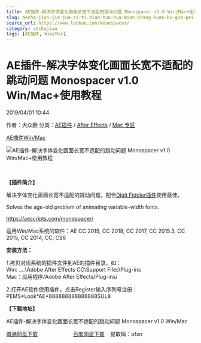 ```yaml
---
title: AE插件-解决字体变化画面长宽不适配的跳动问题 Monospacer v1.0 Win/Mac+使用教程
slug: aecha-jian-jie-jue-zi-ti-bian-hua-hua-mian-chang-kuan-bu-gua-pei-de-tiao-dong-wen-ti-monospacer-v1-0-win-mac-shi-yong-jiao-cheng
source_url: https://www.lookae.com/monospacer/
category: aechajian
tags: [AE插件, Win/Mac]
---
```

# AE插件-解决字体变化画面长宽不适配的跳动问题 Monospacer v1.0 Win/Mac+使用教程

2019/04/01 10:44

作者：大众脸
分类：[AE插件](https://www.lookae.com/after-effects/aechajian/) / [After Effects](https://www.lookae.com/after-effects/) / [Mac 专区](https://www.lookae.com/mac-osx/)

[AE插件](https://www.lookae.com/tag/ae%e6%8f%92%e4%bb%b6/)[Win/Mac](https://www.lookae.com/tag/winmac/)

![AE插件-解决字体变化画面长宽不适配的跳动问题 Monospacer v1.0 Win/Mac+使用教程](https://www.lookae.com/wp-content/uploads/2019/04/Monospacer.jpg "AE插件-解决字体变化画面长宽不适配的跳动问题 Monospacer v1.0 Win/Mac+使用教程-LookAE.com")

﻿

**【插件简介】**

解决字体变化画面长宽不适配的跳动问题，配合[Digit Fiddler插件](https://www.lookae.com/digit-fiddler-11/)使用最佳。

Solves the age-old problem of animating variable-width fonts.

https://aescripts.com/monospacer/

适用Win/Mac系统的软件：AE CC 2019, CC 2018, CC 2017, CC 2015.3, CC 2015, CC 2014, CC, CS6

**安装方法：**

1.拷贝对应系统的插件文件到AE的插件目录，如：  
Win: ….\Adobe After Effects CC\Support Files\Plug-ins  
Mac：应用程序/Adobe After Effects/Plug-ins/

2.打开AE软件使用插件，点击Register输入序列号注册：  
PEMS\*Look\*AE\*888888888888888SUL8

**【下载地址】**

AE插件-解决字体变化画面长宽不适配的跳动问题 Monospacer v1.0 Win/Mac

[城通网盘下载](https://lookae.ctfile.com/fs/680462-357913677)                        [百度网盘下载](https://pan.baidu.com/s/16PlLhImLaA5qwZMROb14QA)    提取码：ofxn
